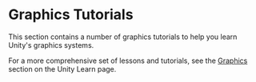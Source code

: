 Graphics Tutorials
==================

This section contains a number of graphics tutorials to help you learn Unity's graphics systems.

For a more comprehensive set of lessons and tutorials, see the [Graphics](http://unity3d.com/learn/tutorials/topics/graphics) section on the Unity Learn page.